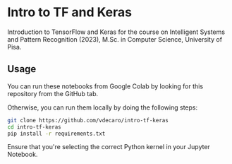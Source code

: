 # Intro to TF and Keras
Introduction to TensorFlow and Keras for the course on Intelligent Systems and Pattern Recognition (2023), M.Sc. in Computer Science, University of Pisa.


## Usage

You can run these notebooks from Google Colab by looking for this repository from the GitHub tab.

Otherwise, you can run them locally by doing the following steps:

```bash
git clone https://github.com/vdecaro/intro-tf-keras
cd intro-tf-keras
pip install -r requirements.txt
```

Ensure that you're selecting the correct Python kernel in your Jupyter Notebook.